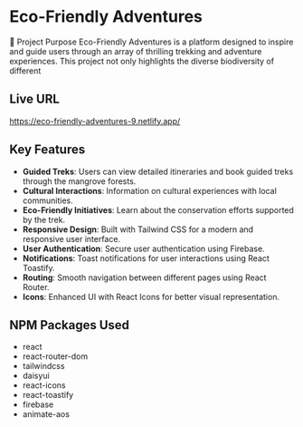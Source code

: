 
# Eco-Friendly Adventures
🌿 Project Purpose
Eco-Friendly Adventures is a platform designed to inspire and guide users through an array of thrilling trekking and adventure experiences. This project not only highlights the diverse biodiversity of different

## Live URL
https://eco-friendly-adventures-9.netlify.app/

## Key Features
- **Guided Treks**: Users can view detailed itineraries and book guided treks through the mangrove forests.
- **Cultural Interactions**: Information on cultural experiences with local communities.
- **Eco-Friendly Initiatives**: Learn about the conservation efforts supported by the trek.
- **Responsive Design**: Built with Tailwind CSS for a modern and responsive user interface.
- **User  Authentication**: Secure user authentication using Firebase.
- **Notifications**: Toast notifications for user interactions using React Toastify.
- **Routing**: Smooth navigation between different pages using React Router.
- **Icons**: Enhanced UI with React Icons for better visual representation.

## NPM Packages Used
- react
- react-router-dom
- tailwindcss
- daisyui
- react-icons
- react-toastify
- firebase
- animate-aos
 
